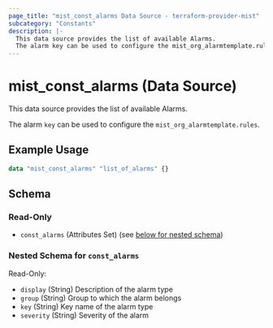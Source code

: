 ```yaml
---
page_title: "mist_const_alarms Data Source - terraform-provider-mist"
subcategory: "Constants"
description: |-
  This data source provides the list of available Alarms.
  The alarm key can be used to configure the mist_org_alarmtemplate.rules.
---
```


# mist_const_alarms (Data Source)

This data source provides the list of available Alarms.

The alarm `key` can be used to configure the `mist_org_alarmtemplate.rules`.


## Example Usage

```terraform
data "mist_const_alarms" "list_of_alarms" {}
```

<!-- schema generated by tfplugindocs -->
## Schema

### Read-Only

- `const_alarms` (Attributes Set) (see [below for nested schema](#nestedatt--const_alarms))

<a id="nestedatt--const_alarms"></a>
### Nested Schema for `const_alarms`

Read-Only:

- `display` (String) Description of the alarm type
- `group` (String) Group to which the alarm belongs
- `key` (String) Key name of the alarm type
- `severity` (String) Severity of the alarm